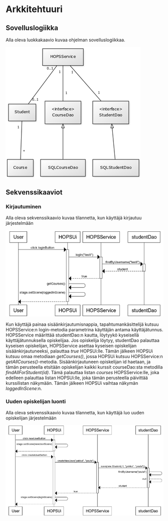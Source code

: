 # Arkkitehtuuri

## Sovelluslogiikka

Alla oleva luokkakaavio kuvaa ohjelman sovelluslogiikkaa.

![luokkakaavio](https://github.com/tire95/HOPS/blob/master/dokumentointi/kuvat/luokkakaavio.png)

## Sekvenssikaaviot

### Kirjautuminen

Alla oleva sekvenssikaavio kuvaa tilannetta, kun käyttäjä kirjautuu järjestelmään

![logIn](https://github.com/tire95/HOPS/blob/master/dokumentointi/kuvat/logInSequence.png)

Kun käyttäjä painaa sisäänkirjautumisnappia, tapahtumankäsittelijä kutsuu HOPSService:n login-metodia parametrina käyttäjän antama käyttäjätunnus. HOPSService määrittää studentDao:n kautta, löytyykö kyseisellä käyttäjätunnuksella opiskelijaa. Jos opiskelija löytyy, studentDao palauttaa kyseisen opiskelijan, HOPSService asettaa kyseisen opiskelijan sisäänkirjautuneeksi, palauttaa *true* HOPSUi:lle. Tämän jälkeen HOPSUi kutsuu omaa metodiaan *getCourses()*, jossa HOPSUi kutsuu HOPSService:n *getAllCourses()*-metodia. Sisäänkirjautuneen opiskelijan id haetaan, ja tämän perusteella etsitään opiskelijan kaikki kurssit courseDao:sta metodilla *findAllForStudent(id)*. Tämä palauttaa listan *courses* HOPSService:lle, joka edelleen palauttaa listan HOPSUi:lle, joka tämän perusteella päivittää kurssilistan näkymään. Tämän jälkeen HOPSUi vaihtaa näkymän *loggedInScene*:n.

### Uuden opiskelijan luonti

Alla oleva sekvenssikaavio kuvaa tilannetta, kun käyttäjä luo uuden opiskelijan järjestelmään

![createStudent](https://github.com/tire95/HOPS/blob/master/dokumentointi/kuvat/createNewStudentSequence.png)
